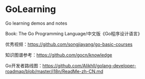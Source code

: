 # GoLearning
Go learning demos and notes

Book: The Go Programming Language/中文版《Go程序设计语言》

优秀视频：https://github.com/songjiayang/go-basic-courses

知识图谱参考：https://github.com/gocn/knowledge

Go开发者路线图：https://github.com/Alikhll/golang-developer-roadmap/blob/master/i18n/ReadMe-zh-CN.md
